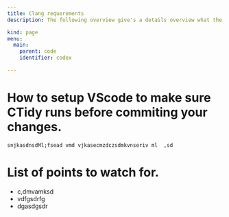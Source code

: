 ```yaml
---
title: Clang requerements
description: The following overview give's a details overview what the CTidy requerements are.

kind: page
menu:
  main:
    parent: code
    identifier: codex

---
```


# How to setup VScode to make sure CTidy runs before commiting your changes.

    snjkasdnsdMl;fsead vmd vjkasecmzdczsdmkvnseriv ml  ,sd


# List of points to watch for.


-   c,dmvamksd
-   vdfgsdrfg
-   dgasdgsdr
